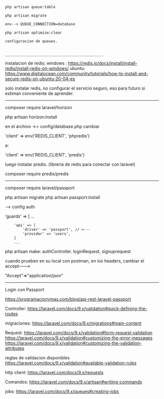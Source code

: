 

    php artisan queue:table 

    php artisan migrate 

    env--> QUEUE_CONNECTION=database 

    php artisan optimize:clear

    configuracion de queues. 


    _____________________________________________



instalacion de redis: 
windows : https://redis.io/docs/install/install-redis/install-redis-on-windows/
ubuntu: https://www.digitalocean.com/community/tutorials/how-to-install-and-secure-redis-on-ubuntu-20-04-es

solo instalar redis, no configurar el servicio seguro, eso para futuro si estiman conveniente de aprender.
_______

composer require laravel/horizon

php artisan horizon:install

en el archivo ->> config/database.php
cambiar 

'client' => env('REDIS_CLIENT', 'phpredis')

a: 

'client' => env('REDIS_CLIENT', 'predis')

luego instalar predis. (libreria de redis para conectar con laravel) 

composer require predis/predis


_______________________


composer require laravel/passport

php artisan migrate
php artisan passport:install

-->
config auth

 'guards' => [
       ...

        'api' => [
            'driver' => 'passport', // <---
            'provider' => 'users',
        ]
        ... 


php artisan make: authController. loginRequest, signuprequest


cuando prueben en su local con postman, en los headers, cambiar el accept--->

"Accept"=>"application/json"


_______________________________________________________

Login con Passport 

https://programacionymas.com/blog/api-rest-laravel-passport


Controller:
https://laravel.com/docs/9.x/validation#quick-defining-the-routes

migraciones: 
https://laravel.com/docs/9.x/migrations#main-content



Request: 
https://laravel.com/docs/9.x/validation#form-request-validation
https://laravel.com/docs/9.x/validation#customizing-the-error-messages
https://laravel.com/docs/9.x/validation#customizing-the-validation-attributes

reglas de validacion disponibles
https://laravel.com/docs/9.x/validation#available-validation-rules


http client:
https://laravel.com/docs/9.x/requests

Comandos:
https://laravel.com/docs/9.x/artisan#writing-commands

jobs: 
https://laravel.com/docs/9.x/queues#creating-jobs
